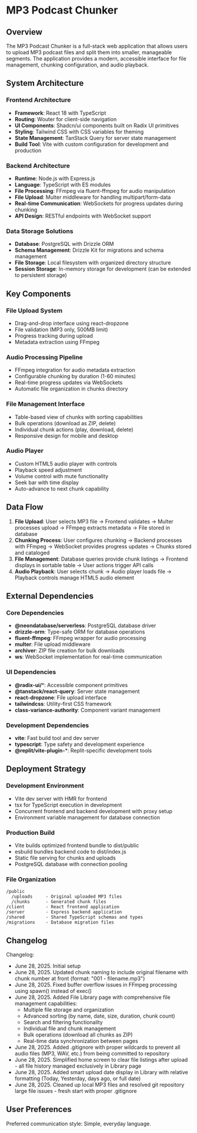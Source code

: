 # MP3 Podcast Chunker

## Overview

The MP3 Podcast Chunker is a full-stack web application that allows users to upload MP3 podcast files and split them into smaller, manageable segments. The application provides a modern, accessible interface for file management, chunking configuration, and audio playback.

## System Architecture

### Frontend Architecture
- **Framework**: React 18 with TypeScript
- **Routing**: Wouter for client-side navigation
- **UI Components**: Shadcn/ui components built on Radix UI primitives
- **Styling**: Tailwind CSS with CSS variables for theming
- **State Management**: TanStack Query for server state management
- **Build Tool**: Vite with custom configuration for development and production

### Backend Architecture
- **Runtime**: Node.js with Express.js
- **Language**: TypeScript with ES modules
- **File Processing**: FFmpeg via fluent-ffmpeg for audio manipulation
- **File Upload**: Multer middleware for handling multipart/form-data
- **Real-time Communication**: WebSockets for progress updates during chunking
- **API Design**: RESTful endpoints with WebSocket support

### Data Storage Solutions
- **Database**: PostgreSQL with Drizzle ORM
- **Schema Management**: Drizzle Kit for migrations and schema management
- **File Storage**: Local filesystem with organized directory structure
- **Session Storage**: In-memory storage for development (can be extended to persistent storage)

## Key Components

### File Upload System
- Drag-and-drop interface using react-dropzone
- File validation (MP3 only, 500MB limit)
- Progress tracking during upload
- Metadata extraction using FFmpeg

### Audio Processing Pipeline
- FFmpeg integration for audio metadata extraction
- Configurable chunking by duration (1-60 minutes)
- Real-time progress updates via WebSockets
- Automatic file organization in chunks directory

### File Management Interface
- Table-based view of chunks with sorting capabilities
- Bulk operations (download as ZIP, delete)
- Individual chunk actions (play, download, delete)
- Responsive design for mobile and desktop

### Audio Player
- Custom HTML5 audio player with controls
- Playback speed adjustment
- Volume control with mute functionality
- Seek bar with time display
- Auto-advance to next chunk capability

## Data Flow

1. **File Upload**: User selects MP3 file → Frontend validates → Multer processes upload → FFmpeg extracts metadata → File stored in database
2. **Chunking Process**: User configures chunking → Backend processes with FFmpeg → WebSocket provides progress updates → Chunks stored and cataloged
3. **File Management**: Database queries provide chunk listings → Frontend displays in sortable table → User actions trigger API calls
4. **Audio Playback**: User selects chunk → Audio player loads file → Playback controls manage HTML5 audio element

## External Dependencies

### Core Dependencies
- **@neondatabase/serverless**: PostgreSQL database driver
- **drizzle-orm**: Type-safe ORM for database operations
- **fluent-ffmpeg**: FFmpeg wrapper for audio processing
- **multer**: File upload middleware
- **archiver**: ZIP file creation for bulk downloads
- **ws**: WebSocket implementation for real-time communication

### UI Dependencies
- **@radix-ui/***: Accessible component primitives
- **@tanstack/react-query**: Server state management
- **react-dropzone**: File upload interface
- **tailwindcss**: Utility-first CSS framework
- **class-variance-authority**: Component variant management

### Development Dependencies
- **vite**: Fast build tool and dev server
- **typescript**: Type safety and development experience
- **@replit/vite-plugin-***: Replit-specific development tools

## Deployment Strategy

### Development Environment
- Vite dev server with HMR for frontend
- tsx for TypeScript execution in development
- Concurrent frontend and backend development with proxy setup
- Environment variable management for database connection

### Production Build
- Vite builds optimized frontend bundle to dist/public
- esbuild bundles backend code to dist/index.js
- Static file serving for chunks and uploads
- PostgreSQL database with connection pooling

### File Organization
```
/public
  /uploads     - Original uploaded MP3 files
  /chunks      - Generated chunk files
/client        - React frontend application
/server        - Express backend application
/shared        - Shared TypeScript schemas and types
/migrations    - Database migration files
```

## Changelog

Changelog:
- June 28, 2025. Initial setup
- June 28, 2025. Updated chunk naming to include original filename with chunk number at front (format: "001 - filename.mp3")
- June 28, 2025. Fixed buffer overflow issues in FFmpeg processing using spawn() instead of exec()
- June 28, 2025. Added File Library page with comprehensive file management capabilities:
  * Multiple file storage and organization
  * Advanced sorting (by name, date, size, duration, chunk count)
  * Search and filtering functionality
  * Individual file and chunk management
  * Bulk operations (download all chunks as ZIP)
  * Real-time data synchronization between pages
- June 28, 2025. Added .gitignore with proper wildcards to prevent all audio files (MP3, WAV, etc.) from being committed to repository
- June 28, 2025. Simplified home screen to clear file listings after upload - all file history managed exclusively in Library page
- June 28, 2025. Added smart upload date display in Library with relative formatting (Today, Yesterday, days ago, or full date)
- June 28, 2025. Cleaned up local MP3 files and resolved git repository large file issues - fresh start with proper .gitignore

## User Preferences

Preferred communication style: Simple, everyday language.